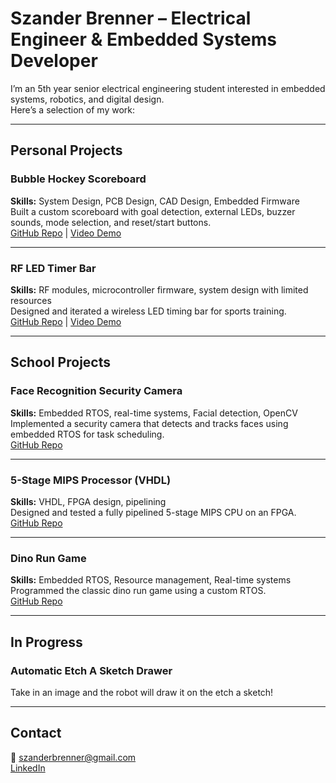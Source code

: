 # Szander Brenner – Electrical Engineer & Embedded Systems Developer

I’m an 5th year senior electrical engineering student interested in embedded systems, robotics, and digital design.  
Here’s a selection of my work:

---

## Personal Projects

### Bubble Hockey Scoreboard
**Skills:** System Design, PCB Design, CAD Design, Embedded Firmware  
Built a custom scoreboard with goal detection, external LEDs, buzzer sounds, mode selection, and reset/start buttons.  
[GitHub Repo](https://github.com/SzanderB/BubbleHockeyScoreboard) | [Video Demo](https://youtu.be/nwzQTY0Y3hk)

---

### RF LED Timer Bar
**Skills:** RF modules, microcontroller firmware, system design with limited resources  
Designed and iterated a wireless LED timing bar for sports training.  
[GitHub Repo](https://github.com/SzanderB/RF-LED-Timer) | [Video Demo](https://youtube.com/shorts/uT_QXEIdz4I)

---

## School Projects

### Face Recognition Security Camera
**Skills:** Embedded RTOS, real-time systems, Facial detection, OpenCV  
Implemented a security camera that detects and tracks faces using embedded RTOS for task scheduling.  
[GitHub Repo](https://github.com/SzanderB/FaceTracker)

---

### 5-Stage MIPS Processor (VHDL)
**Skills:** VHDL, FPGA design, pipelining  
Designed and tested a fully pipelined 5-stage MIPS CPU on an FPGA.  
[GitHub Repo](https://github.com/SzanderB/mips-vhdl-processor)

---

### Dino Run Game
**Skills:** Embedded RTOS, Resource management, Real-time systems  
Programmed the classic dino run game using a custom RTOS.  
[GitHub Repo](https://github.com/SzanderB/DinoRun)

---

## In Progress

### Automatic Etch A Sketch Drawer  
Take in an image and the robot will draw it on the etch a sketch!

---

## Contact
📧 szanderbrenner@gmail.com  
[LinkedIn](https://www.linkedin.com/in/szander-brenner/)
